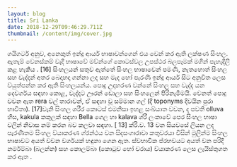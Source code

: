 ```yaml
---
layout: blog
title: Sri Lanka
date: 2018-12-29T09:46:29.711Z
thumbnail: /content/img/cover.jpg
---
```

ගයිගර්ට අනුව, අනෙකුත් ඉන්දු ආර්ය භාෂාවන්ගෙන් එය වෙන් කර ඇති ලක්ෂණ සිංහල. ඇතැම් වෙනස්කම් වැදි භාෂාවේ මව්න්ගේ කොටස්වල උපස්ථර බලපෑමක් මගින් පැහැදිලි කළ හැකිය . \[16] සිංහලයන් සතුව ඇත්තේ සිංහල භාෂාවෙන් පමණි, නැතහොත් සිංහල සහ වැද්දන් අතර බෙදාහදා ගන්නා ලද සහ මැද හෝ පැරණි ඉන්දු ආර්ය සිට අනුචිත ලෙස ව්යුත්පන්න කර ඇති සිංහලයන්ය. පොදු උදාහරණ වන්නේ සිංහල සහ වැද්ද යන දෙවර්ගය සඳහා කොළ, වැද්දට ඌරන් ඩොලා සහ සිංහලෙන් පිරිනැමීමයි. වෙනත් පොදු වචන ඇත rera වල් තාරාවන්, ඒ සඳහා වූ සම්මාන ගල් (දී toponyms දිවයින පුරා භාවිතා). \[17]වැනි සිංහල ශරීර කොටස් එමනිසා ඉහළ සංඛ්යාත වචන, ද පවතී olluva හිස, kakula කකුලක් සඳහා Bella ගෙල හා kalava ශ්රී ලංකාවේ පෙර සිංහල භාෂා වලින් නිවාස නම් කරන බව කලවා සඳහා. \[ 13] ක්රි.ව. 13 වන සියවසේ ලියන ලද පැරණිතම සිංහල ව්යාකරණ ග්රන්ථය වන සිදසංගාරාවා කතුවරයා විසින් මුලින්ම සිංහල භාෂාවට අයත් වචන වර්ගයක් හඳුනා ගෙන ඇත. ස්වභාවික ප්රභවයට අයත් වන පරිදි නර්මම්බා (බලන්න) සහ කොලම්බා (කොටුව හෝ වරාය) ව්යාකරණ ලෙස ලැයිස්තුගත කර ඇත .
